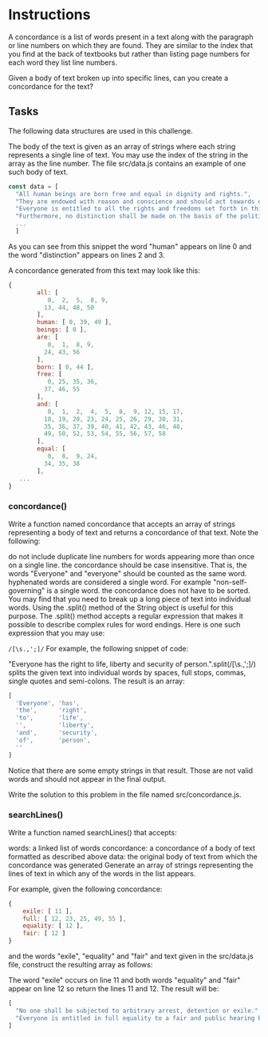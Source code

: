 # Instructions
A concordance is a list of words present in a text along with the paragraph or line numbers on which they are found. They are similar to the index that you find at the back of textbooks but rather than listing page numbers for each word they list line numbers.

Given a body of text broken up into specific lines, can you create a concordance for the text?

## Tasks
The following data structures are used in this challenge. 

The body of the text is given as an array of strings where each string represents a single line of text. You may use the index of the string in the array as the line number. The file src/data.js contains an example of one such body of text.

``` js
const data = [  
  "All human beings are born free and equal in dignity and rights.",  
  "They are endowed with reason and conscience and should act towards one another in a spirit of brotherhood.",  
  "Everyone is entitled to all the rights and freedoms set forth in this Declaration, without distinction of any kind, such as race, colour, sex, language, religion, political or other opinion, national or social origin, property, birth or other status.",  
  "Furthermore, no distinction shall be made on the basis of the political, jurisdictional or international status of the country or territory to which a person belongs, whether it be independent, trust, non-self-governing or under any other limitation of sovereignty.",  
  ...  
  ]
```
As you can see from this snippet the word "human" appears on line 0 and the word "distinction" appears on lines 2 and 3.

A concordance generated from this text may look like this:
``` js
{  
        all: [  
           0,  2,  5,  8, 9,
          13, 44, 48, 50
        ],  
        human: [ 0, 39, 49 ],
        beings: [ 0 ],
        are: [
           0,  1,  8, 9,
          24, 43, 56
        ],
        born: [ 0, 44 ],
        free: [
           0, 25, 35, 36,
          37, 46, 55
        ],
        and: [
           0,  1,  2,  4,  5,  8,  9, 12, 15, 17,
          18, 19, 20, 23, 24, 25, 26, 29, 30, 31,
          35, 36, 37, 39, 40, 41, 42, 43, 46, 48,
          49, 50, 52, 53, 54, 55, 56, 57, 58
        ],
        equal: [
           0,  8,  9, 24,
          34, 35, 38
        ],
   ...
}
```
### concordance()
Write a function named concordance that accepts an array of strings representing a body of text and returns a concordance of that text. Note the following:

do not include duplicate line numbers for words appearing more than once on a single line.
the concordance should be case insensitive. That is, the words "Everyone" and "everyone" should be counted as the same word.
hyphenated words are considered a single word. For example "non-self-governing" is a single word.
the concordance does not have to be sorted.
You may find that you need to break up a long piece of text into individual words. Using the .split() method of the String object is useful for this purpose. The .split() method accepts a regular expression that makes it possible to describe complex rules for word endings. Here is one such expression that you may use:

`/[\s.,';]/`
For example, the following snippet of code:

"Everyone has the right to life, liberty and security of person.".split(/[\s.,';]/)  
splits the given text into individual words by spaces, full stops, commas, single quotes and semi-colons. The result is an array:  
```js
[
  'Everyone', 'has',
  'the',      'right',
  'to',       'life',
  '',         'liberty',
  'and',      'security',
  'of',       'person',
  ''
]
```

Notice that there are some empty strings in that result. Those are not valid words and should not appear in the final output.

Write the solution to this problem in the file named src/concordance.js.

### searchLines()
Write a function named searchLines() that accepts:

words: a linked list of words
concordance: a concordance of a body of text formatted as described above
data: the original body of text from which the concordance was generated
Generate an array of strings representing the lines of text in which any of the words in the list appears.

For example, given the following concordance:

```js
{
    exile: [ 11 ],
    full: [ 12, 23, 25, 49, 55 ],
    equality: [ 12 ],
    fair: [ 12 ]
}
```
and the words "exile", "equality" and "fair" and text given in the src/data.js file, construct the resulting array as follows:

The word "exile" occurs on line 11 and both words "equality" and "fair" appear on line 12 so return the lines 11 and 12. The result will be:
```js
[
  "No one shall be subjected to arbitrary arrest, detention or exile.",
  "Everyone is entitled in full equality to a fair and public hearing by an independent and impartial tribunal, in the determination of his rights and obligations and of any criminal charge against him."
]
```
